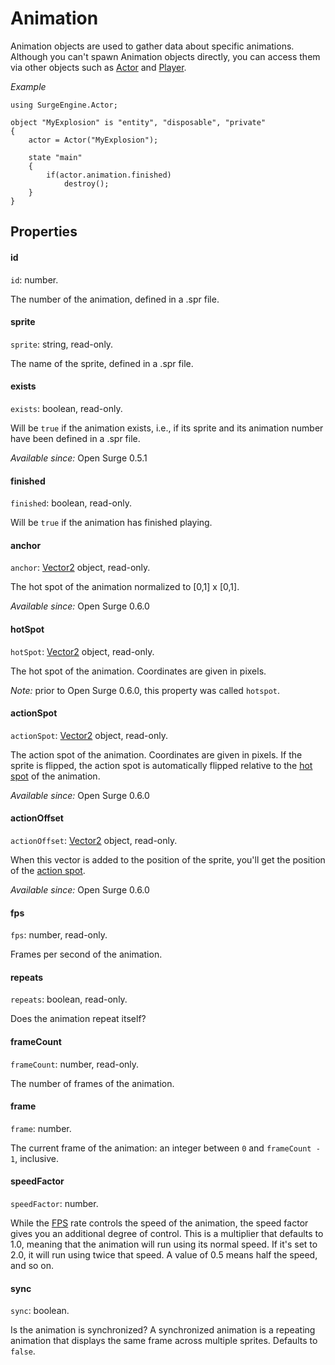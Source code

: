 Animation
=========

Animation objects are used to gather data about specific animations. Although you can't spawn Animation objects directly, you can access them via other objects such as [Actor](/engine/actor) and [Player](/engine/player).

*Example*

```
using SurgeEngine.Actor;

object "MyExplosion" is "entity", "disposable", "private"
{
    actor = Actor("MyExplosion");

    state "main"
    {
        if(actor.animation.finished)
            destroy();
    }
}
```

Properties
----------

#### id

`id`: number.

The number of the animation, defined in a .spr file.

#### sprite

`sprite`: string, read-only.

The name of the sprite, defined in a .spr file.

#### exists

`exists`: boolean, read-only.

Will be `true` if the animation exists, i.e., if its sprite and its animation number have been defined in a .spr file.

*Available since:* Open Surge 0.5.1

#### finished

`finished`: boolean, read-only.

Will be `true` if the animation has finished playing.

#### anchor

`anchor`: [Vector2](/engine/vector2) object, read-only.

The hot spot of the animation normalized to [0,1] x [0,1].

*Available since:* Open Surge 0.6.0

#### hotSpot

`hotSpot`: [Vector2](/engine/vector2) object, read-only.

The hot spot of the animation. Coordinates are given in pixels.

*Note:* prior to Open Surge 0.6.0, this property was called `hotspot`.

#### actionSpot

`actionSpot`: [Vector2](/engine/vector2) object, read-only.

The action spot of the animation. Coordinates are given in pixels. If the sprite is flipped, the action spot is automatically flipped relative to the [hot spot](#hotspot) of the animation.

*Available since:* Open Surge 0.6.0

#### actionOffset

`actionOffset`: [Vector2](/engine/vector2) object, read-only.

When this vector is added to the position of the sprite, you'll get the position of the [action spot](#actionspot).

*Available since:* Open Surge 0.6.0

#### fps

`fps`: number, read-only.

Frames per second of the animation.

#### repeats

`repeats`: boolean, read-only.

Does the animation repeat itself?

#### frameCount

`frameCount`: number, read-only.

The number of frames of the animation.

#### frame

`frame`: number.

The current frame of the animation: an integer between `0` and `frameCount - 1`, inclusive.

#### speedFactor

`speedFactor`: number.

While the [FPS](#fps) rate controls the speed of the animation, the speed factor gives you an additional degree of control. This is a multiplier that defaults to 1.0, meaning that the animation will run using its normal speed. If it's set to 2.0, it will run using twice that speed. A value of 0.5 means half the speed, and so on.

#### sync

`sync`: boolean.

Is the animation is synchronized? A synchronized animation is a repeating animation that displays the same frame across multiple sprites. Defaults to `false`.
